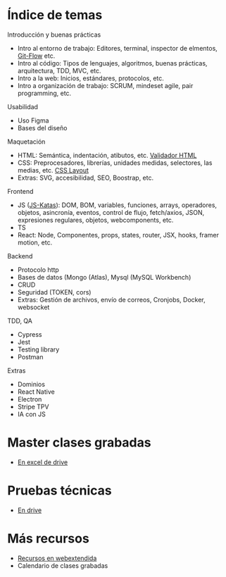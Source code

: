 
# Índice de temas

Introducción y buenas prácticas

- Intro al entorno de trabajo: Editores, terminal, inspector de elmentos, [Git-Flow](https://github.com/Factoria-F5-dev/git-flow) etc.
- Intro al código: Tipos de lenguajes, algoritmos, buenas prácticas, arquitectura, TDD, MVC, etc.
- Intro a la web: Inicios, estándares, protocolos, etc.
- Intro a organización de trabajo: SCRUM, mindeset agile, pair programming, etc. 

Usabilidad

- Uso Figma
- Bases del diseño 

Maquetación 

- HTML: Semántica, indentación, atibutos, etc.  [Validador HTML](https://validator.w3.org/)
- CSS: Preprocesadores, librerías, unidades medidas, selectores, las medias, etc. [CSS Layout](https://github.com/Factoria-F5-dev/CSSlayout)
- Extras: SVG, accesibilidad, SEO, Boostrap, etc.

Frontend

- JS ([JS-Katas](https://github.com/Factoria-F5-dev/JS-Katas-Jest)): DOM, BOM, variables, funciones, arrays, operadores, objetos, asincronía, eventos, control de flujo, fetch/axios, JSON, expresiones regulares, objetos, webcomponents, etc.
- TS
- React: Node, Componentes, props, states, router, JSX, hooks, framer motion, etc.

Backend

- Protocolo http
- Bases de datos (Mongo (Atlas), Mysql (MySQL Workbench)
- CRUD
- Seguridad (TOKEN, cors)
- Extras: Gestión de archivos, envío de correos, Cronjobs, Docker, websocket

TDD, QA

- Cypress
- Jest
- Testing library
- Postman

Extras

- Dominios
- React Native
- Electron
- Stripe TPV
- IA con JS


# Master clases grabadas

- [En excel de drive](https://docs.google.com/spreadsheets/d/1mbxZu-IZCVWX06MPGMyt_OIf--0lPx9P2BAxlQkYoLM/edit#gid=0)

# Pruebas técnicas

- [En drive](https://drive.google.com/drive/folders/10vwQVJ8HSzi1a6kiYtzaoxR2R3EGo-aX)
  
# Más recursos

- [Recursos en webextendida](https://webextendida.es/resources/)
- Calendario de clases grabadas


